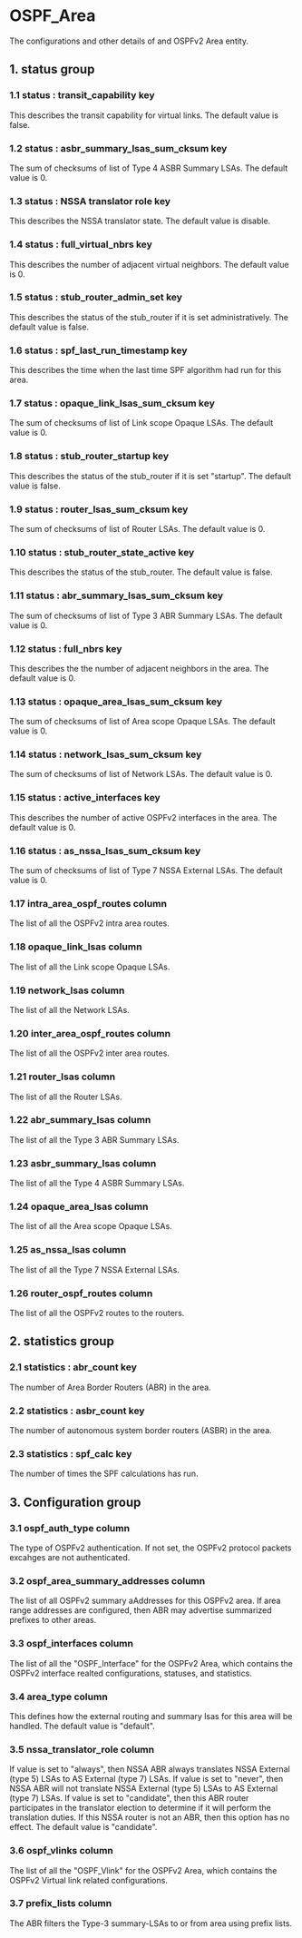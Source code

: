 # OSPF_Area

The configurations and other details of and OSPFv2 Area entity.

## 1. status group

### 1.1 status : transit_capability key

This describes the transit capability for virtual links. The default value is
false.

### 1.2 status : asbr_summary_lsas_sum_cksum key

The sum of checksums of list of Type 4 ASBR Summary LSAs. The default value is
0.

### 1.3 status : NSSA translator role key

This describes the NSSA translator state. The default value is disable.

### 1.4 status : full_virtual_nbrs key

This describes the number of adjacent virtual neighbors. The default value is 0.

### 1.5 status : stub_router_admin_set key

This describes the status of the stub_router if it is set administratively. The
default value is false.

### 1.6 status : spf_last_run_timestamp key

This describes the time when the last time SPF algorithm had run for this area.

### 1.7 status : opaque_link_lsas_sum_cksum key

The sum of checksums of list of Link scope Opaque LSAs. The default value is 0.

### 1.8 status : stub_router_startup key

This describes the status of the stub_router if it is set "startup". The default
value is false.

### 1.9 status : router_lsas_sum_cksum key

The sum of checksums of list of Router LSAs. The default value is 0.

### 1.10 status : stub_router_state_active key

This describes the status of the stub_router. The default value is false.

### 1.11 status : abr_summary_lsas_sum_cksum key

The sum of checksums of list of Type 3 ABR Summary LSAs. The default value is 0.

### 1.12 status : full_nbrs key

This describes the the number of adjacent neighbors in the area. The default
value is 0.

### 1.13 status : opaque_area_lsas_sum_cksum key

The sum of checksums of list of  Area scope Opaque LSAs. The default value is 0.

### 1.14 status : network_lsas_sum_cksum key

The sum of checksums of list of Network LSAs. The default value is 0.

### 1.15 status : active_interfaces key

This describes the number of active OSPFv2 interfaces in the area. The default
value is 0.

### 1.16 status : as_nssa_lsas_sum_cksum key

The sum of checksums of list of Type 7 NSSA External LSAs. The default value is
0.

### 1.17 intra_area_ospf_routes column

The list of all the OSPFv2 intra area routes.

### 1.18 opaque_link_lsas column

The list of all the Link scope Opaque LSAs.

### 1.19 network_lsas column

The list of all the Network LSAs.

### 1.20 inter_area_ospf_routes column

The list of all the OSPFv2 inter area routes.

### 1.21 router_lsas column

The list of all the Router LSAs.

### 1.22 abr_summary_lsas column

The list of all the Type 3 ABR Summary LSAs.

### 1.23 asbr_summary_lsas column

The list of all the Type 4 ASBR Summary LSAs.

### 1.24 opaque_area_lsas column

The list of all the Area scope Opaque LSAs.

### 1.25 as_nssa_lsas column

The list of all the Type 7 NSSA External LSAs.

### 1.26 router_ospf_routes column

The list of all the OSPFv2 routes to the routers.

## 2. statistics group

### 2.1 statistics : abr_count key

The number of Area Border Routers (ABR) in the area.

### 2.2 statistics : asbr_count key

The number of autonomous system border routers (ASBR) in the area.

### 2.3 statistics : spf_calc key

The number of times the SPF calculations has run.

## 3. Configuration group

### 3.1 ospf_auth_type column

The type of OSPFv2 authentication. If not set, the OSPFv2 protocol packets
excahges are not authenticated.

### 3.2 ospf_area_summary_addresses column

The list of all OSPFv2 summary aAddresses for this OSPFv2 area. If area range
addresses are configured, then ABR may advertise summarized prefixes to other
areas.

### 3.3 ospf_interfaces column

The list of all the "OSPF_Interface" for the OSPFv2 Area, which contains the
OSPFv2 interface realted configurations, statuses, and statistics.

### 3.4 area_type column

This defines how the external routing and summary lsas for this area will be
handled. The default value is "default".

### 3.5 nssa_translator_role column

If value is set to "always", then NSSA ABR always translates NSSA External (type
5) LSAs to AS External (type 7) LSAs. If value is set to "never", then NSSA ABR
will not translate NSSA External (type 5) LSAs to AS External (type 7) LSAs. If
value is set to "candidate", then  this ABR router participates in the
translator election to determine if it will perform the translation duties. If
this NSSA router is not an ABR, then this option has no effect. The default
value is "candidate".

### 3.6 ospf_vlinks column

The list of all the "OSPF_Vlink" for the OSPFv2 Area, which contains the OSPFv2
Virtual link related configurations.

### 3.7 prefix_lists column

The ABR filters the  Type-3 summary-LSAs to or from area using prefix lists.


